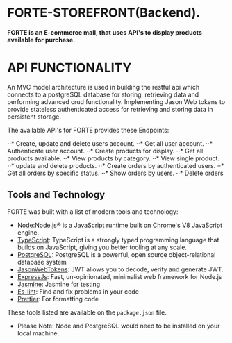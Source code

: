 # FORTE-STOREFRONT(Backend).

#### FORTE is an E-commerce mall, that uses API's to display products available for purchase.

# API FUNCTIONALITY

An MVC model architecture is used in building the restful api which connects to a postgreSQL database for storing, retrieving data and performing advanced crud functionality.  Implementing Jason Web tokens to provide stateless authenticated access for retrieving and storing data in persistent storage.

The available API's for FORTE provides these Endpoints:

⋅⋅* Create, update and delete users account.
⋅⋅* Get all user account.
⋅⋅* Authenticate user account.
⋅⋅* Create products for display.
⋅⋅* Get all products available.
⋅⋅* View products by category.
⋅⋅* View single product.
⋅⋅* update and delete products.
⋅⋅* Create orders by authenticated users.
⋅⋅* Get all orders by specific status.
⋅⋅* Show orders by users.
⋅⋅* Delete orders

## Tools and Technology

FORTE was built with a list of modern tools and technology:

* [Node](https://nodejs.org/en/):Node.js® is a JavaScript runtime built on Chrome's V8 JavaScript engine.
* [TypeScript](https://www.typescriptlang.org/): TypeScript is a strongly typed programming language that builds on JavaScript, giving you better tooling at any scale.
* [PostgreSQL](https://www.postgresql.org/): PostgreSQL is a powerful, open source object-relational database system
* [JasonWebTokens](https://jwt.io/): JWT allows you to decode, verify and generate JWT.
* [ExpressJs](https://expressjs.com/): Fast, un-opinionated, minimalist web framework for Node.js
* [Jasmine](https://jasmine.github.io/): Jasmine for testing
* [Es-lint](https://eslint.org/): Find and fix problems in your code
* [Prettier](https://prettier.io/): For formatting code 

These tools listed are available on the `package.json` file.

* Please Note: Node and PostgreSQL would need to be installed on your local machine.


